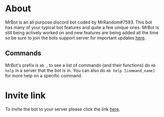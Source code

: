 # About
MrBot is an all purpose discord bot coded by MrRandom#7593. This bot has many of your typical bot features and quite a few unique ones. MrBot is still being actively worked on and new features are being added all the time so be sure to join the bots support server for important updates [here](https://discord.gg/XejxSqT).

## Commands
MrBot's prefix is `mb `, to see a list of commands (and their functions) do `mb help` in a server that the bot is in. You can also do `mb help [command_name]` for more help on a specific command.

# Invite link
To invite the bot to your server please click the link [here](https://discordapp.com/oauth2/authorize?client_id=627491967391236097&scope=bot).
